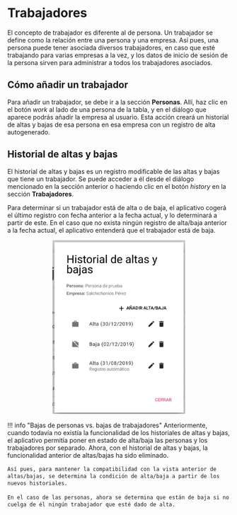 # Trabajadores
El concepto de trabajador es diferente al de persona. Un trabajador se define como la relación entre una persona y una empresa. Así pues, una persona puede tener asociada diversos trabajadores, en caso que esté trabajando para varias empresas a la vez, y los datos de inicio de sesión de la persona sirven para administrar a todos los trabajadores asociados.

## Cómo añadir un trabajador
Para añadir un trabajador, se debe ir a la sección **Personas**. Allí, haz clic en el botón <i class="material-icons">work</i> al lado de una persona de la tabla, y en el diálogo que aparece podrás añadir la empresa al usuario. Esta acción creará un historial de altas y bajas de esa persona en esa empresa con un registro de alta autogenerado.

## Historial de altas y bajas
El historial de altas y bajas es un registro modificable de las altas y bajas que tiene un trabajador. Se puede acceder a él desde el diálogo mencionado en la sección anterior o haciendo clic en el botón <i class="material-icons">history</i> en la sección **Trabajadores**.

Para determinar si un trabajador está de alta o de baja, el aplicativo cogerá el último registro con fecha anterior a la fecha actual, y lo determinará a partir de este. En el caso que no exista ningún registro de alta/baja anterior a la fecha actual, el aplicativo entenderá que el trabajador está de baja.

<div style="text-align: center;"><img src="../../img/work-history.png" style="max-width: 300px;"></div>

!!! info "Bajas de personas vs. bajas de trabajadores"
    Anteriormente, cuando todavía no existía la funcionalidad de los historiales de altas y bajas, el aplicativo permitía poner en estado de alta/baja las personas y los trabajadores por separado. Ahora, con el historial de altas y bajas, la funcionalidad anterior de altas/bajas ha sido eliminado.

    Así pues, para mantener la compatibilidad con la vista anterior de altas/bajas, se determina la condición de alta/baja a partir de los nuevos historiales.

    En el caso de las personas, ahora se determina que están de baja si no cuelga de él ningún trabajador que esté dado de alta.
